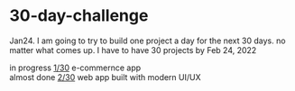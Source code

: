 # 30-day-challenge
Jan24. I am going to try to build one project a day for the next 30 days. no matter what comes up. I have to have 30 projects by Feb 24, 2022

in progress [1/30](https://github.com/akhrrbk/ecommerce-1-of-30) e-commernce app <br />
almost done [2/30](https://github.com/akhrrbk/modern-ui-ux-2-of-30) web app built with modern UI/UX <br />
